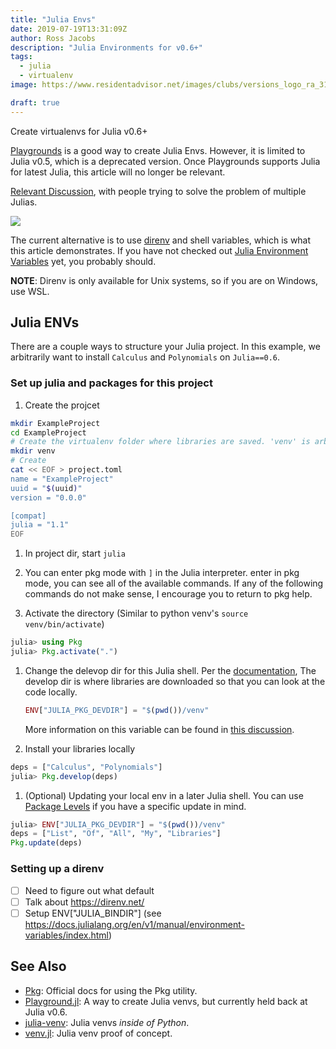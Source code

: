 ```yaml
---
title: "Julia Envs"
date: 2019-07-19T13:31:09Z
author: Ross Jacobs
description: "Julia Environments for v0.6+"
tags:
  - julia
  - virtualenv
image: https://www.residentadvisor.net/images/clubs/versions_logo_ra_312x210px.png

draft: true
---
```


Create virtualenvs for Julia v0.6+

[Playgrounds](https://github.com/rofinn/Playground.jl) is a good way to create Julia Envs. However, it is limited to Julia v0.5, which is a deprecated version.
Once Playgrounds supports Julia for latest Julia, this article will no longer be relevant.

[Relevant Discussion](https://discourse.julialang.org/t/handling-multiple-versions-of-julia/14035), with people trying to solve
the problem of multiple Julias.

![](https://dl.dropboxusercontent.com/s/4dxhudowee98n4e/error_installing_playgrounds.png)

The current alternative is to use [direnv](https://direnv.net/) and shell variables,
which is what this article demonstrates.
If you have not checked out [Julia Environment
Variables](https://docs.julialang.org/en/v1/manual/environment-variables/index.html) yet,
you probably should.

**NOTE**: Direnv is only available for Unix systems, so if you are on Windows, use WSL.

## Julia ENVs

There are a couple ways to structure your Julia project. In this example, we
arbitrarily want to install `Calculus` and `Polynomials` on `Julia==0.6`.

### Set up julia and packages for this project

1. Create the projcet

  ```bash
  mkdir ExampleProject
  cd ExampleProject
  # Create the virtualenv folder where libraries are saved. 'venv' is arbitrary.
  mkdir venv
  # Create
  cat << EOF > project.toml
  name = "ExampleProject"
  uuid = "$(uuid)"
  version = "0.0.0"

  [compat]
  julia = "1.1"
  EOF
  ```

1. In project dir, start `julia`
1. You can enter pkg mode with `]` in the Julia interpreter.
   enter in pkg mode, you can see all of the available commands. If any of the
   following commands do not make sense, I encourage you to return to pkg help.

1. Activate the directory (Similar to python venv's `source venv/bin/activate`)
  ```julia
  julia> using Pkg
  julia> Pkg.activate(".")
  ```

1. Change the delevop dir for this Julia shell. Per the
   [documentation](https://docs.julialang.org/en/v1/stdlib/Pkg/index.html),  The
   develop dir is where libraries are downloaded so that you can look at the
   code locally.

   ```julia
   ENV["JULIA_PKG_DEVDIR"] = "$(pwd())/venv"
   ```

   More information on this variable can be found in [this discussion](https://discourse.julialang.org/t/julia-pkgdir-and-julia-0-7/11672/6).

1. Install your libraries locally
  ```julia
  deps = ["Calculus", "Polynomials"]
  julia> Pkg.develop(deps)
  ```

1. (Optional) Updating your local env in a later Julia shell. You can use
  [Package Levels](https://julialang.github.io/Pkg.jl/v1/api/#Pkg.UpgradeLevel)
  if you have a specific update in mind.
  ```julia
  julia> ENV["JULIA_PKG_DEVDIR"] = "$(pwd())/venv"
  deps = ["List", "Of", "All", "My", "Libraries"]
  Pkg.update(deps)
  ```

### Setting up a direnv

* [ ] Need to figure out what default 
* [ ] Talk about https://direnv.net/
* [ ] Setup ENV["JULIA_BINDIR"] (see
	  https://docs.julialang.org/en/v1/manual/environment-variables/index.html)

## See Also

* [Pkg](https://docs.julialang.org/en/v1.0/stdlib/Pkg/): Official docs for using the Pkg utility.
* [Playground.jl](https://github.com/rofinn/Playground.jl): A way to create
  Julia venvs, but currently held back at Julia v0.6.
* [julia-venv](https://github.com/tkf/julia-venv): Julia venvs _inside of Python_.
* [venv.jl](https://github.com/kdmurray91/venv.jl): Julia venv proof of concept.
